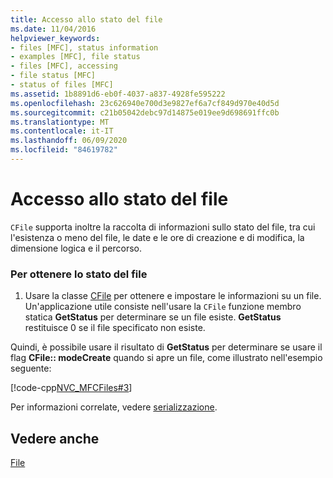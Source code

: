 ```yaml
---
title: Accesso allo stato del file
ms.date: 11/04/2016
helpviewer_keywords:
- files [MFC], status information
- examples [MFC], file status
- files [MFC], accessing
- file status [MFC]
- status of files [MFC]
ms.assetid: 1b8891d6-eb0f-4037-a837-4928fe595222
ms.openlocfilehash: 23c626940e700d3e9827ef6a7cf849d970e40d5d
ms.sourcegitcommit: c21b05042debc97d14875e019ee9d698691ffc0b
ms.translationtype: MT
ms.contentlocale: it-IT
ms.lasthandoff: 06/09/2020
ms.locfileid: "84619782"
---
```

# <a name="accessing-file-status"></a>Accesso allo stato del file

`CFile` supporta inoltre la raccolta di informazioni sullo stato del file, tra cui l'esistenza o meno del file, le date e le ore di creazione e di modifica, la dimensione logica e il percorso.

### <a name="to-get-file-status"></a>Per ottenere lo stato del file

1. Usare la classe [CFile](reference/cfile-class.md) per ottenere e impostare le informazioni su un file. Un'applicazione utile consiste nell'usare la `CFile` funzione membro statica **GetStatus** per determinare se un file esiste. **GetStatus** restituisce 0 se il file specificato non esiste.

Quindi, è possibile usare il risultato di **GetStatus** per determinare se usare il flag **CFile:: modeCreate** quando si apre un file, come illustrato nell'esempio seguente:

[!code-cpp[NVC_MFCFiles#3](../atl-mfc-shared/reference/codesnippet/cpp/accessing-file-status_1.cpp)]

Per informazioni correlate, vedere [serializzazione](serialization-in-mfc.md).

## <a name="see-also"></a>Vedere anche

[File](files-in-mfc.md)
